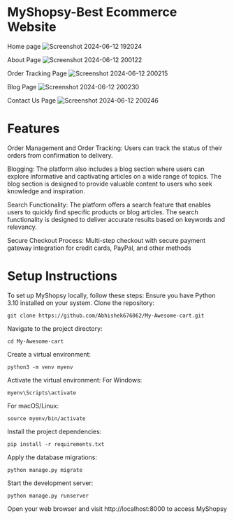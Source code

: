 
# MyShopsy-Best Ecommerce Website

Home page <img>![Screenshot 2024-06-12 192024](https://github.com/VaniNarwani23/MyShopsy/assets/139327400/76b7d5a8-b0d3-4a75-bca7-0e79d0c07ad4)</img>

About Page <img>![Screenshot 2024-06-12 200122](https://github.com/VaniNarwani23/MyShopsy/assets/139327400/cb063ceb-3b09-406b-b0d1-e1fef4f0694e)</img>


Order Tracking Page <img>![Screenshot 2024-06-12 200215](https://github.com/VaniNarwani23/MyShopsy/assets/139327400/00090798-4f2f-49a6-9800-fd254faabc98)</img>

Blog Page <img>![Screenshot 2024-06-12 200230](https://github.com/VaniNarwani23/MyShopsy/assets/139327400/f8a503ab-0719-4300-83fe-472aa9a84f7e)</img>

Contact Us Page <img>![Screenshot 2024-06-12 200246](https://github.com/VaniNarwani23/MyShopsy/assets/139327400/173405e3-2547-4c25-ac60-276b590084ce)</img>








# Features

Order Management and Order Tracking: Users can track the status of their orders from confirmation to delivery.

Blogging: The platform also includes a blog section where users can explore informative and captivating articles on a wide range of topics. The blog section is designed to provide valuable content to users who seek knowledge and inspiration.

Search Functionality: The platform offers a search feature that enables users to quickly find specific products or blog articles. The search functionality is designed to deliver accurate results based on keywords and relevancy.

Secure Checkout Process: Multi-step checkout with secure payment gateway integration for credit cards, PayPal, and other methods




# Setup Instructions
To set up MyShopsy locally, follow these steps:
Ensure you have Python 3.10 installed on your system.
Clone the repository:
```
git clone https://github.com/Abhishek676062/My-Awesome-cart.git
```
Navigate to the project directory:
```
cd My-Awesome-cart
```
Create a virtual environment:
```
python3 -m venv myenv
```
Activate the virtual environment:
For Windows:
```
myenv\Scripts\activate
```
For macOS/Linux:
```
source myenv/bin/activate
```
Install the project dependencies:
```
pip install -r requirements.txt
```
Apply the database migrations:
```
python manage.py migrate
```
Start the development server:
```
python manage.py runserver
```
Open your web browser and visit http://localhost:8000 to access MyShopsy
